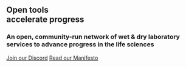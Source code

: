 
<article class="_content">

  <div class="hero">
    <h1 class="font-serif sm:text-2xl">Open tools <br>accelerate progress</h1>
    <h3 class="mt-8 sm:text-lg pl-8 pt-0 pb-0 border-l-4 border-slate-200">
An open, community-run network of wet & dry laboratory services to advance progress in the life sciences
</h3>
    <!-- <p>
      At LabDAO, we are coming together to build a community-owned and operated platform to run experiments, exchange protocols, and share data. We believe there's a future in biotech research where data share is incentivized, and the barrier from idea to reality is minimized by a more advanced marketplace.
    </p> -->
    <div class="mt-24">
      <a class="mr-4 rounded-full no-underline hover:no-underline font-mono font-medium text-copy bg-brand hover:bg-active hover:text-copy py-4 px-8 transition" href="https://discord.gg/labdao" >Join our Discord</a>
      <a class="antialiased rounded-full no-underline hover:no-underline font-mono font-medium text-slate-100 bg-slate-900 hover:bg-slate-100 hover:text-slate-900 py-4 px-8 transition" href="https://niklasrindtorff.substack.com/p/building-a-knowledge-graph-for-biological">Read our Manifesto</a>
    </div>

  </div>

  <div class=" mt-24">
    <Demo />
  </div>


  <!-- <p>
    <a href="https://arye.substack.com/p/building-a-labdao-for-web3-biotech" target="_blank"><strong class="all-links">Building a labDAO&nbsp;for web3 biotech</strong></a>  
  </p>
  <p class="font-mono">
    <a href="https://niklasrindtorff.substack.com/p/building-a-knowledge-graph-for-biological" target="_blank"><strong class="all-links">Building a knowledge graph for biological experiments</strong></a><br>‍<br>Welcome to LabDAO. Learn more about our <a href="/about"><strong class="all-links">vision</strong></a>.<br>‍<br>
  </p> -->

</article>


<script>
	import Demo from '@lib/components/NglDemo.svelte';
</script>
